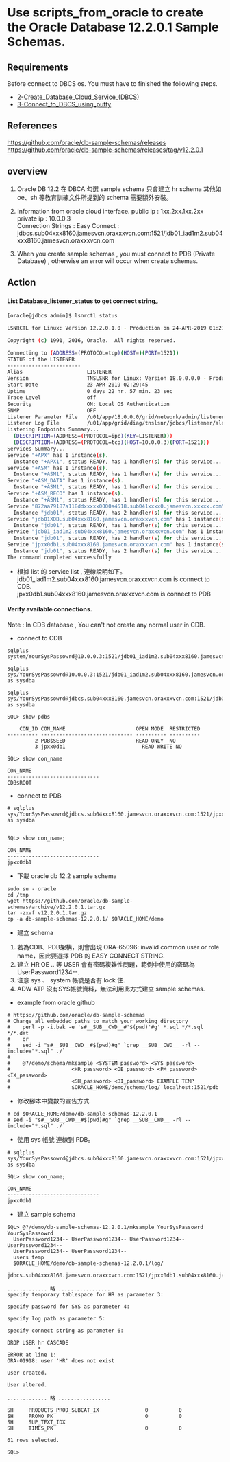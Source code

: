 # Use scripts_from_oracle to create the Oracle Database 12.2.0.1 Sample Schemas.

## Requirements  

Before connect to DBCS os. You must have to finished the following steps.
* [2-Create_Database_Cloud_Service_(DBCS)](../2-Create_Database_Cloud_Service_(DBCS))
* [3-Connect_to_DBCS_using_putty](../3-Connect_to_DBCS_using_putty)

## References
https://github.com/oracle/db-sample-schemas/releases
https://github.com/oracle/db-sample-schemas/releases/tag/v12.2.0.1

## overview
1. Oracle DB 12.2 在 DBCA 勾選 sample schema 只會建立 hr schema 其他如 oe、sh 等教育訓練文件所提到的 schema 需要額外安裝。

2. Information from oracle cloud interface.
    public ip : 1xx.2xx.1xx.2xx   
    private ip : 10.0.0.3    
    Connection Strings : Easy Connect :    
    jdbcs.sub04xxx8160.jamesvcn.oraxxxvcn.com:1521/jdb01_iad1m2.sub04xxx8160.jamesvcn.oraxxxvcn.com    

3. When you create sample schemas , you must connect to PDB (Private Database) , otherwise an error will occur when create schemas.

## Action

#### List Database_listener_status to get connect string。
```bash
[oracle@jdbcs admin]$ lsnrctl status

LSNRCTL for Linux: Version 12.2.0.1.0 - Production on 24-APR-2019 01:27:09

Copyright (c) 1991, 2016, Oracle.  All rights reserved.

Connecting to (ADDRESS=(PROTOCOL=tcp)(HOST=)(PORT=1521))
STATUS of the LISTENER
------------------------
Alias                     LISTENER
Version                   TNSLSNR for Linux: Version 18.0.0.0.0 - Production
Start Date                23-APR-2019 02:29:45
Uptime                    0 days 22 hr. 57 min. 23 sec
Trace Level               off
Security                  ON: Local OS Authentication
SNMP                      OFF
Listener Parameter File   /u01/app/18.0.0.0/grid/network/admin/listener.ora
Listener Log File         /u01/app/grid/diag/tnslsnr/jdbcs/listener/alert/log.xml
Listening Endpoints Summary...
  (DESCRIPTION=(ADDRESS=(PROTOCOL=ipc)(KEY=LISTENER)))
  (DESCRIPTION=(ADDRESS=(PROTOCOL=tcp)(HOST=10.0.0.3)(PORT=1521)))
Services Summary...
Service "+APX" has 1 instance(s).
  Instance "+APX1", status READY, has 1 handler(s) for this service...
Service "+ASM" has 1 instance(s).
  Instance "+ASM1", status READY, has 1 handler(s) for this service...
Service "+ASM_DATA" has 1 instance(s).
  Instance "+ASM1", status READY, has 1 handler(s) for this service...
Service "+ASM_RECO" has 1 instance(s).
  Instance "+ASM1", status READY, has 1 handler(s) for this service...
Service "872aa79187a118ddxxxxx0000a4518.sub041xxxx0.jamesvcn.xxxxx.com" has 1 instance(s).
  Instance "jdb01", status READY, has 2 handler(s) for this service...
Service "jdb01XDB.sub04xxx8160.jamesvcn.oraxxxvcn.com" has 1 instance(s).
  Instance "jdb01", status READY, has 1 handler(s) for this service...
Service "jdb01_iad1m2.sub04xxx8160.jamesvcn.oraxxxvcn.com" has 1 instance(s). <= "CDB 連線"
  Instance "jdb01", status READY, has 2 handler(s) for this service...
Service "jpxx0db1.sub04xxx8160.jamesvcn.oraxxxvcn.com" has 1 instance(s).       <= "PDB 連線"
  Instance "jdb01", status READY, has 2 handler(s) for this service...
The command completed successfully
```

* 根據 list 的 service list , 連線說明如下。    
jdb01_iad1m2.sub04xxx8160.jamesvcn.oraxxxvcn.com is connect to CDB.    
jpxx0db1.sub04xxx8160.jamesvcn.oraxxxvcn.com       is connect to PDB    

#### Verify available connections.

Note : In CDB database , You can't not create any normal user in CDB.

* connect to CDB
```
sqlplus system/YourSysPassowrd@10.0.0.3:1521/jdb01_iad1m2.sub04xxx8160.jamesvcn.oraxxxvcn.com

sqlplus sys/YourSysPassowrd@10.0.0.3:1521/jdb01_iad1m2.sub04xxx8160.jamesvcn.oraxxxvcn.com as sysdba

sqlplus sys/YourSysPassowrd@jdbcs.sub04xxx8160.jamesvcn.oraxxxvcn.com:1521/jdb01_iad1m2.sub04xxx8160.jamesvcn.oraxxxvcn.com as sysdba

SQL> show pdbs

    CON_ID CON_NAME                       OPEN MODE  RESTRICTED
---------- ------------------------------ ---------- ----------
         2 PDB$SEED                       READ ONLY  NO
         3 jpxx0db1                         READ WRITE NO

SQL> show con_name

CON_NAME
------------------------------
CDB$ROOT
```

* connect to PDB
```
# sqlplus sys/YourSysPassowrd@jdbcs.sub04xxx8160.jamesvcn.oraxxxvcn.com:1521/jpxx0db1.sub04xxx8160.jamesvcn.oraxxxvcn.com as sysdba


SQL> show con_name;

CON_NAME
------------------------------
jpxx0db1
```

* 下載 oracle db 12.2 sample schema       
```
sudo su - oracle
cd /tmp
wget https://github.com/oracle/db-sample-schemas/archive/v12.2.0.1.tar.gz
tar -zxvf v12.2.0.1.tar.gz
cp -a db-sample-schemas-12.2.0.1/ $ORACLE_HOME/demo
```

*  建立 schema    
1. 若為CDB、PDB架構，則會出現 ORA-65096: invalid common user or role name，因此要選擇 PDB 的 EASY CONNECT STRING.
2. 建立 HR OE .. 等 USER 會有密碼複雜性問題，範例中使用的密碼為 UserPassword1234--.
3. 注意 sys 、 system 帳號是否有 lock 住.
4. ADW ATP 沒有SYS帳號資料，無法利用此方式建立 sample schemas.

* example from oracle github

```
# https://github.com/oracle/db-sample-schemas
# Change all embedded paths to match your working directory
#    perl -p -i.bak -e 's#__SUB__CWD__#'$(pwd)'#g' *.sql */*.sql */*.dat
#    or
#    sed -i "s#__SUB__CWD__#$(pwd)#g" `grep __SUB__CWD__ -rl --include="*.sql" ./`
#
#    @?/demo/schema/mksample <SYSTEM_password> <SYS_password>
#                    <HR_password> <OE_password> <PM_password> <IX_password>
#                    <SH_password> <BI_password> EXAMPLE TEMP
#                    $ORACLE_HOME/demo/schema/log/ localhost:1521/pdb
```

* 修改腳本中變數的宣告方式
```
# cd $ORACLE_HOME/demo/db-sample-schemas-12.2.0.1
# sed -i "s#__SUB__CWD__#$(pwd)#g" `grep __SUB__CWD__ -rl --include="*.sql" ./`
```
* 使用 sys 帳號 連線到 PDB。
```
# sqlplus sys/YourSysPassowrd@jdbcs.sub04xxx8160.jamesvcn.oraxxxvcn.com:1521/jpxx0db1.sub04xxx8160.jamesvcn.oraxxxvcn.com as sysdba

SQL> show con_name;

CON_NAME
------------------------------
jpxx0db1

```

* 建立 sample schema    

```
SQL> @?/demo/db-sample-schemas-12.2.0.1/mksample YourSysPassowrd YourSysPassowrd
  UserPassword1234-- UserPassword1234-- UserPassword1234-- UserPassword1234--
  UserPassword1234-- UserPassword1234--
  users temp
  $ORACLE_HOME/demo/db-sample-schemas-12.2.0.1/log/
  jdbcs.sub04xxx8160.jamesvcn.oraxxxvcn.com:1521/jpxx0db1.sub04xxx8160.jamesvcn.oraxxxvcn.com

............. 略 .................
specify temporary tablespace for HR as parameter 3:

specify password for SYS as parameter 4:

specify log path as parameter 5:

specify connect string as parameter 6:

DROP USER hr CASCADE
          *
ERROR at line 1:
ORA-01918: user 'HR' does not exist

User created.

User altered.

............. 略 .................

SH     PRODUCTS_PROD_SUBCAT_IX               0          0
SH     PROMO_PK                              0          0
SH     SUP_TEXT_IDX
SH     TIMES_PK                              0          0

61 rows selected.

SQL>
```
